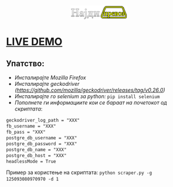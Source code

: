 <p align="center">
  <img href="#" src="https://github.com/WoodyMKD/Facebook-Group-Post-Scraper/blob/master/logo.png?raw=true">
</p>

# [LIVE DEMO](http://tomato.games)


## Упатство: 
- *Инсталирајте Mozilla Firefox*
- *Инсталирајте geckodriver (https://github.com/mozilla/geckodriver/releases/tag/v0.26.0)*
- *Инсталирајте го selenium за python:* ```pip install selenium```
- *Пополнете ги информациите кои се бараат на почетокот од скриптата*:
``` geckodriver_path = "XXX"
geckodriver_log_path = "XXX"
fb_username = "XXX"
fb_pass = "XXX"
postgre_db_username = "XXX"
postgre_db_password = "XXX"
postgre_db_name = "XXX"
postgre_db_host = "XXX"
headlessMode = True
```

Пример за користење на скриптата: ```python scraper.py -g 125093080970970 -d 1```

